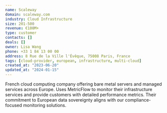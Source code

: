 ```yaml
---
name: Scaleway
domain: scaleway.com
industry: Cloud Infrastructure
size: 201-500
revenue: €100M+
type: customer
contacts: []
deals: []
owner: Lisa Wang
phone: +33 1 84 13 00 00
address: 8 Rue de la Ville l'Évêque, 75008 Paris, France
tags: [cloud-provider, european, infrastructure, multi-cloud]
created_at: "2023-06-20"
updated_at: "2024-01-15"
---
```


French cloud computing company offering bare metal servers and managed services across Europe. Uses MetricFlow to monitor their infrastructure services and provide customers with detailed performance metrics. Their commitment to European data sovereignty aligns with our compliance-focused monitoring solutions.